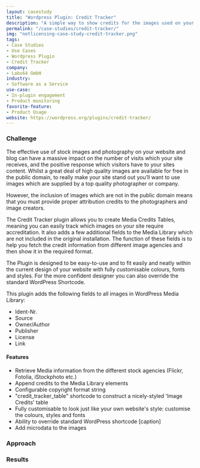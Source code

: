 ```yaml
---
layout: casestudy
title: "Wordpress Plugin: Credit Tracker"
description: "A simple way to show credits for the images used on your website."
permalink: "/case-studies/credit-tracker/"
img: "netlicensing-case-study-credit-tracker.png"
tags:
- Case Studies
- Use Cases
- Wordpress Plugin
- Credit Tracker
company:
- Labs64 GmbH
industry:
- Software as a Service
use-case:
- In-plugin engagement
- Product monitoring
favorite-feature:
- Product Usage
website: https://wordpress.org/plugins/credit-tracker/
---
```


### Challenge

The effective use of stock images and photography on your website and blog can have a massive impact on the number of visits which your site receives, and the positive response which visitors have to your sites content. Whilst a great deal of high quality images are available for free in the public domain, to really make your site stand out you’ll want to use images which are supplied by a top quality photographer or company.

However, the inclusion of images which are not in the public domain means that you must provide proper attribution credits to the photographers and image creators.

The Credit Tracker plugin allows you to create Media Credits Tables, meaning you can easily track which images on your site require accreditation. It also adds a few additional fields to the Media Library which are not included in the original installation. The function of these fields is to help you fetch the credit information from different image agencies and then show it in the required format.

The Plugin is designed to be easy-to-use and to fit easily and neatly within the current design of your website with fully customisable colours, fonts and styles. For the more confident designer you can also override the standard WordPress Shortcode.

This plugin adds the following fields to all images in WordPress Media Library:

* Ident-Nr.
* Source
* Owner/Author
* Publisher
* License
* Link

#### Features
* Retrieve Media information from the different stock agencies (Flickr, Fotolia, iStockphoto etc.)
* Append credits to the Media Library elements
* Configurable copyright format string
* "credit_tracker_table" shortcode to construct a nicely-styled 'Image Credits' table
* Fully customisable to look just like your own website's style: customise the colours, styles and fonts
* Ability to override standard WordPress shortcode [caption]
* Add microdata to the images

### Approach


### Results
